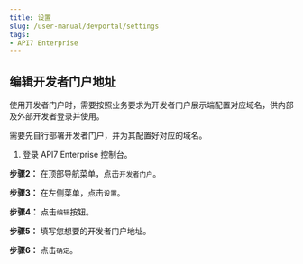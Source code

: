 ```yaml
---
title: 设置
slug: /user-manual/devportal/settings
tags:
- API7 Enterprise
---
```


## 编辑开发者门户地址



使用开发者门户时，需要按照业务要求为开发者门户展示端配置对应域名，供内部及外部开发者登录并使用。



需要先自行部署开发者门户，并为其配置好对应的域名。



1.  登录 API7 Enterprise 控制台。

**步骤2：** 在顶部导航菜单，点击`开发者门户`。

**步骤3：** 在左侧菜单，点击`设置`。

**步骤4：** 点击`编辑`按钮。

**步骤5：** 填写您想要的开发者门户地址。

**步骤6：** 点击`确定`。

